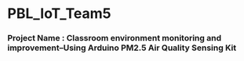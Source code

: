 # PBL_IoT_Team5

### Project Name : Classroom environment monitoring and improvement–Using Arduino PM2.5 Air Quality Sensing Kit
